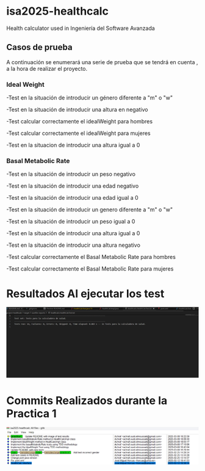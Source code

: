 # isa2025-healthcalc
Health calculator used in Ingeniería del Software Avanzada

## Casos de prueba 

A continuación se enumerará una serie de prueba que se tendrá en cuenta , a la hora de realizar el proyecto.

### Ideal Weight
 -Test en la situación de introducir un género diferente a "m" o "w"

 -Test en la situación de introducir una altura en negativo

 -Test calcular correctamente el idealWeight para hombres

 -Test calcular correctamente el idealWeight para mujeres

 -Test en la situacion de introducir una altura igual a 0



### Basal Metabolic Rate
-Test en la situación de introducir un peso negativo

-Test en la situación de introducir una edad negativo

-Test en la situación de introducir una edad igual a 0

-Test en la situación de introducir un genero diferente a "m" o "w"

-Test en la situación de introducir un peso igual a 0

-Test en la situación de introducir una altura igual a 0

-Test en la situación de introducir una altura negativo

-Test calcular correctamente el Basal Metabolic Rate para hombres

-Test calcular correctamente el Basal Metabolic Rate para mujeres

# Resultados Al ejecutar los test

![image](doc/ResultadoTests.png)

# Commits Realizados durante la Practica 1

![image](doc/CommitsRealizados.png)